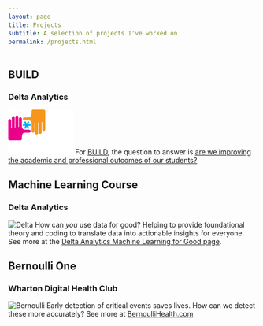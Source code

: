 ```yaml
---
layout: page
title: Projects
subtitle: A selection of projects I've worked on
permalink: /projects.html
---
```


## BUILD 
### Delta Analytics 
![Build](img/build.png)
For [BUILD](https://build.org/), the question to answer is [are we improving the academic and professional outcomes of our students?](https://blog.deltanalytics.org/asking-the-right-data-questions-a14cb37dc177)


## Machine Learning Course
### Delta Analytics
![Delta](logo-delta-white.png)
How can *you* use data for good? Helping to provide foundational theory and coding to translate data into actionable insights for everyone. See more at the [Delta Analytics Machine Learning for Good page](http://www.deltanalytics.org/curriculum.html).

## Bernoulli One
### Wharton Digital Health Club 
![Bernoulli](logo-bernoulli.png)
Early detection of critical events saves lives. How can we detect these more accurately?
See more at [BernoulliHealth.com](http://bernoullihealth.com/)
